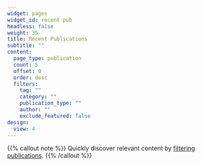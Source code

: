 ```yaml
---
widget: pages
widget_id: recent pub
headless: false
weight: 35
title: Recent Publications
subtitle: ""
content:
  page_type: publication
  count: 5
  offset: 0
  order: desc
  filters:
    tag: ""
    category: ""
    publication_type: ""
    author: ""
    exclude_featured: false
design:
  view: 4
---
```


{{% callout note %}}
Quickly discover relevant content by [filtering publications](./publication/).
{{% /callout %}}

